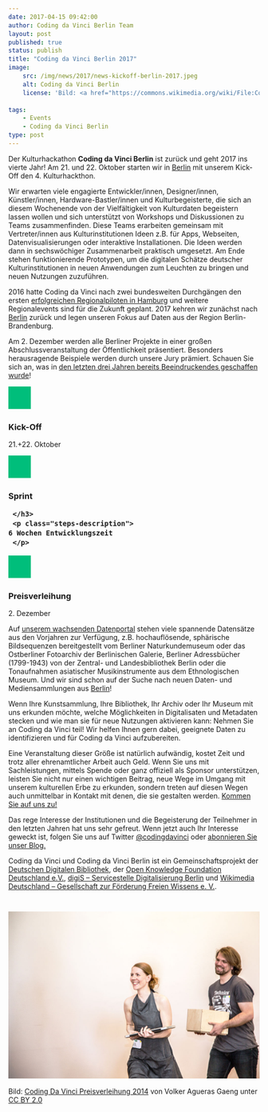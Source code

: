 ```yaml
---
date: 2017-04-15 09:42:00
author: Coding da Vinci Berlin Team
layout: post
published: true
status: publish
title: "Coding da Vinci Berlin 2017"
image:
    src: /img/news/2017/news-kickoff-berlin-2017.jpeg
    alt: Coding da Vinci Berlin
    license: 'Bild: <a href="https://commons.wikimedia.org/wiki/File:Coding_da_Vinci_Kick_Off_(25_%26_26-04-2015)_044.jpg">Coding Da Vinci Kick Offs 2015</a> von <a href="http://www.frischefotos.de/">Heiko Marquardt</a> unter <a href="https://creativecommons.org/licenses/by/3.0/deed.en">CC BY 3.0</a>'

tags:
    - Events
    - Coding da Vinci Berlin
type: post
---
```

Der Kulturhackathon **Coding da Vinci Berlin** ist zurück und geht 2017 ins vierte Jahr! Am 21. und 22. Oktober starten wir in <a href="/events/">Berlin</a> mit unserem Kick-Off den 4. Kulturhackthon.

Wir erwarten viele engagierte Entwickler/innen, Designer/innen, Künstler/innen, Hardware-Bastler/innen und Kulturbegeisterte, die sich an diesem Wochenende von der Vielfältigkeit von Kulturdaten begeistern lassen wollen und sich unterstützt von Workshops und Diskussionen zu Teams zusammenfinden. Diese Teams erarbeiten gemeinsam mit Vertreter/innen aus Kulturinstitutionen Ideen z.B. für Apps, Webseiten, Datenvisualisierungen oder interaktive Installationen. Die Ideen werden dann in sechswöchiger Zusammenarbeit praktisch umgesetzt. Am Ende stehen funktionierende Prototypen, um die digitalen Schätze deutscher Kulturinstitutionen in neuen Anwendungen zum Leuchten zu bringen und neuen Nutzungen zuzuführen.

2016 hatte Coding da Vinci nach zwei bundesweiten Durchgängen den ersten [erfolgreichen Regionalpiloten in Hamburg](https://codingdavinci.de/news/2017/03/10/coding-da-vinci-nord-ein-nachhaltiger-erfolg.html) und weitere Regionalevents sind für die Zukunft geplant. 2017 kehren wir zunächst nach <a href="/events">Berlin</a> zurück und legen unseren Fokus auf Daten aus der Region Berlin-Brandenburg.

Am 2. Dezember werden alle Berliner Projekte in einer großen Abschlussveranstaltung der Öffentlichkeit präsentiert. Besonders herausragende Beispiele werden durch unsere Jury prämiert. Schauen Sie sich an, was in [den letzten drei Jahren bereits Beeindruckendes geschaffen wurde](https://codingdavinci.de/projekte/)!  

 <div class="steps-timeline">
   <div class="steps-one">
     <img class="steps-img" src="/img/cdv-green-45x45.png" alt="">
     <h3 class="steps-name">
       Kick-Off
     </h3>
     <p class="steps-description">
	21.+22. Oktober
     </p>
   </div>

   <div class="steps-two">
     <img class="steps-img" src="/img/cdv-green-45x45.png" alt="">
     <h3 class="steps-name">
       Sprint

     </h3>
     <p class="steps-description">
	6 Wochen Entwicklungszeit
     </p>
   </div>

   <div class="steps-three">
     <img class="steps-img" src="/img/cdv-green-45x45.png" alt="">
     <h3 class="steps-name">
       Preisverleihung
     </h3>
     <p class="steps-description">
	2. Dezember
     </p>
   </div>
 </div>

<p>Auf <a href="https://codingdavinci.de/daten/">unserem wachsenden Datenportal</a> stehen viele spannende Datensätze aus den Vorjahren zur Verfügung, z.B. hochauflösende, sphärische Bildsequenzen bereitgestellt vom Berliner Naturkundemuseum oder das Ostberliner Fotoarchiv der Berlinischen Galerie, Berliner Adressbücher (1799-1943) von der Zentral- und Landesbibliothek Berlin oder die Tonaufnahmen asiatischer Musikinstrumente aus dem Ethnologischen Museum. Und wir sind schon auf der Suche nach neuen Daten- und Mediensammlungen aus <a href="/events">Berlin</a>!</p>
<p>Wenn Ihre Kunstsammlung, Ihre Bibliothek, Ihr Archiv oder Ihr Museum mit uns erkunden möchte, welche Möglichkeiten in Digitalisaten und Metadaten stecken und wie man sie für neue Nutzungen aktivieren kann: Nehmen Sie an Coding da Vinci teil! Wir helfen Ihnen gern dabei, geeignete Daten zu identifizieren und für Coding da Vinci aufzubereiten.</p>
<p>Eine Veranstaltung dieser Größe ist natürlich aufwändig, kostet Zeit und trotz aller ehrenamtlicher Arbeit auch Geld. Wenn Sie uns mit Sachleistungen, mittels Spende oder ganz offiziell als Sponsor unterstützen, leisten Sie nicht nur einen wichtigen Beitrag, neue Wege im Umgang mit unserem kulturellen Erbe zu erkunden, sondern treten auf diesen Wegen auch unmittelbar in Kontakt mit denen, die sie gestalten werden. <a href="mailto:info@codingdavinci.de">Kommen Sie auf uns zu!</a></p>
<p>Das rege Interesse der Institutionen und die Begeisterung der Teilnehmer in den letzten Jahren hat uns sehr gefreut. Wenn jetzt auch Ihr Interesse geweckt ist, folgen Sie uns auf Twitter <a href="https://twitter.com/codingdavinci">@codingdavinci</a> oder <a href="https://codingdavinci.de/atom.xml">abonnieren Sie unser Blog.</a></p>
<p>Coding da Vinci und Coding da Vinci Berlin ist ein Gemeinschaftsprojekt der <a href="https://www.deutsche-digitale-bibliothek.de/">Deutschen Digitalen Bibliothek</a>, der <a href="https://okfn.de/">Open Knowledge Foundation Deutschland e.V.</a>, <a href="http://www.servicestelle-digitalisierung.de/">digiS – Servicestelle Digitalisierung Berlin</a> und <a href="https://wikimedia.de">Wikimedia Deutschland – Gesellschaft zur Förderung Freien Wissens e. V.</a>.</p>

<div class="container-fluid" style="margin-top: 3em;">
<div class="col-lg-9  col-md-10 col-md-offset-1">
<img class="img-responsive center-block image-content" src="/img/news/2017/1024px-Coding_da_Vinci_-_Der_Kultur-Hackathon_(14659695571).jpg" /> 
<p class="image-caption">Bild: <a href="https://commons.wikimedia.org/wiki/File:Coding_da_Vinci_-_Der_Kultur-Hackathon_(14659695571).jpg">Coding Da Vinci Preisverleihung 2014</a> von Volker Agueras Gaeng unter <a href="https://creativecommons.org/licenses/by/2.0/deed.en">CC BY 2.0</a></p>
</div>
</div>
